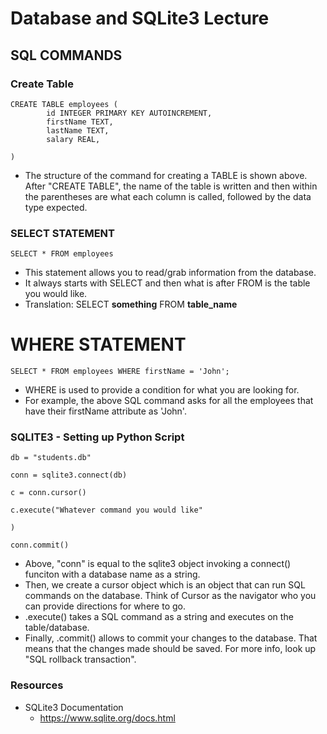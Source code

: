 # Database and SQLite3 Lecture

## SQL COMMANDS

### Create Table
```
CREATE TABLE employees (
		id INTEGER PRIMARY KEY AUTOINCREMENT,
		firstName TEXT,
		lastName TEXT,
		salary REAL,

)
```

- The structure of the command for creating a TABLE is shown above. After "CREATE TABLE", the name of the table is written and then within the parentheses are what each column is called, followed by the data type expected.

### SELECT STATEMENT
```
SELECT * FROM employees
```
- This statement allows you to read/grab information from the database.
- It always starts with SELECT and then what is after FROM is the table you would like.
- Translation: SELECT **something** FROM **table_name**

# WHERE STATEMENT
```
SELECT * FROM employees WHERE firstName = 'John';
```
- WHERE is used to provide a condition for what you are looking for.
- For example, the above SQL command asks for all the employees that have their firstName attribute as 'John'.

### SQLITE3 - Setting up Python Script
```
db = "students.db"

conn = sqlite3.connect(db)

c = conn.cursor()

c.execute("Whatever command you would like"

)

conn.commit()
```
- Above, "conn" is equal to the sqlite3 object invoking a connect() funciton with a database name as a string.
- Then, we create a cursor object which is an object that can run SQL commands on the database. Think of Cursor as the navigator who you can provide directions for where to go.
- .execute() takes a SQL command as a string and executes on the table/database.
- Finally, .commit() allows to commit your changes to the database. That means that the changes made should be saved. For more info, look up "SQL rollback transaction".

### Resources 
- SQLite3 Documentation
	- https://www.sqlite.org/docs.html
